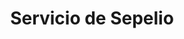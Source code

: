 ---
title: "Servicio de Sepelio"
url: /galvez/servicio-de-sepelio/
shop: directores de funerarias
---